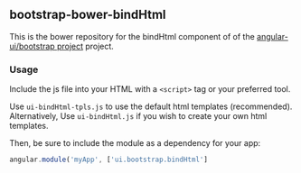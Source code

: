 
## bootstrap-bower-bindHtml

This is the bower repository for the bindHtml component of of the [angular-ui/bootstrap project](https://github.com/angular-ui/bootstrap) project.

### Usage

Include the js file into your HTML with a `<script>` tag or your preferred tool.

Use `ui-bindHtml-tpls.js` to use the default html templates (recommended). Alternatively, Use `ui-bindHtml.js` if you wish to create your own html templates.

Then, be sure to include the module as a dependency for your app:
```js
angular.module('myApp', ['ui.bootstrap.bindHtml']
```


